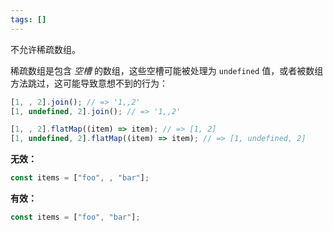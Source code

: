 ```yaml
---
tags: []
---
```


不允许稀疏数组。

稀疏数组是包含 _空槽_ 的数组，这些空槽可能被处理为 `undefined` 值，或者被数组方法跳过，这可能导致意想不到的行为：

```typescript
[1, , 2].join(); // => '1,,2'
[1, undefined, 2].join(); // => '1,,2'

[1, , 2].flatMap((item) => item); // => [1, 2]
[1, undefined, 2].flatMap((item) => item); // => [1, undefined, 2]
```

**无效：**

```typescript
const items = ["foo", , "bar"];
```

**有效：**

```typescript
const items = ["foo", "bar"];
```